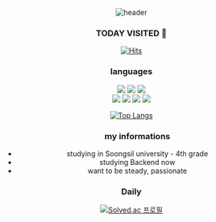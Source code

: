
<div align="center">
<!--   <img src="https://capsule-render.vercel.app/api?type=waving&color=BFE3FC&height=150&section=header" /> -->
  





![header](https://capsule-render.vercel.app/api?type=venom&text=I'm%20sseongeun)

### TODAY VISITED 👋

[![Hits](https://hits.seeyoufarm.com/api/count/incr/badge.svg?url=https%3A%2F%2Fgithub.com%2FSL313&count_bg=%23B5E1FF&title_bg=%2383B2FF&icon=smugmug.svg&icon_color=%23E7E7E7&title=VISIT&edge_flat=false)](https://github.com/sseongeun)

 

  <h3>languages</h3>
  
  <div>
    <img src="https://img.shields.io/badge/Java-007396?style=flat&logo=Java&logoColor=white" />
    <img src="https://img.shields.io/badge/Spring-6DB33F?style=flat&logo=Spring&logoColor=white" />
    <img src="https://img.shields.io/badge/Spring Boot-6DB33F?style=flat&logo=Spring-Boot&logoColor=white" />
  </div>
  
  <div>
    <img src="https://img.shields.io/badge/Python-3776AB?style=flat&logo=Python&logoColor=white" />
    <img src="https://img.shields.io/badge/React-61DAFB?style=flat&logo=React&logoColor=white" />
    <img src="https://img.shields.io/badge/HTML-E34F26?style=flat&logo=HTML&logoColor=white" />
    <img src="https://img.shields.io/badge/CSS-1572B6?style=flat&logo=CSS&logoColor=white" />
  </div>

  
   [![Top Langs](https://github-readme-stats.vercel.app/api/top-langs/?username=sseongeun&layout=compact)](https://github.com/sseongeun/github-readme-stats)


  <ul>
    <h3>my informations</h3>
    <li> studying in Soongsil university - 4th grade </li>
    <li> studying Backend now </li>
    <li> want to be steady, passionate </li>
  </ul>

  <div> </div>
  <h3>Daily</h3>
  
  [![Solved.ac 
  프로필](http://mazassumnida.wtf/api/generate_badge?boj=cse0522)](https://solved.ac/cse0522)
  
<!--  <img src="https://capsule-render.vercel.app/api?type=waving&color=BFE3FC&height=150&section=footer" /> -->

</div>
